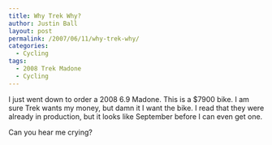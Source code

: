 ```yaml
---
title: Why Trek Why?
author: Justin Ball
layout: post
permalink: /2007/06/11/why-trek-why/
categories:
  - Cycling
tags:
  - 2008 Trek Madone
  - Cycling
---
```


I just went down to order a 2008 6.9 Madone. This is a $7900 bike. I am sure Trek wants my money, but damn it I want the bike. I read that they were already in production, but it looks like September before I can even get one.

Can you hear me crying?